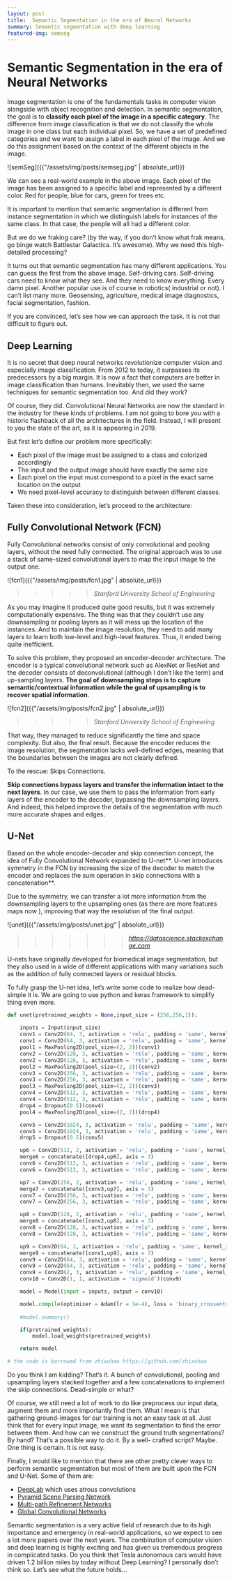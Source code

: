 ```yaml
---
layout: post
title:  Semantic Segmentation in the era of Neural Networks
summary: Semantic segmentation with deep learning
featured-img: semseg
---
```


# Semantic Segmentation in the era of Neural Networks

Image segmentation is one of the fundamentals tasks in computer vision alongside
with object recognition and detection. In semantic segmentation, the goal is to
**classify each pixel of the image in a specific category**. The difference from
image classification is that we do not classify the whole image in one class but
each individual pixel. So, we have a set of predefined categories and we want to
assign a label in each pixel of the image. And we do this assignment based on
the context of the different objects in the image.

![semSeg]({{"/assets/img/posts/semseg.jpg" | absolute_url}})

We can see a real-world example in the above image. Each pixel of the image has
been assigned to a specific label and represented by a different color. Red for
people, blue for cars, green for trees etc.

It is important to mention that semantic segmentation is different from instance
segmentation in which we distinguish labels for instances of the same class. In
that case, the people will all had a different color.

But we do we fraking care? (by the way, if you don’t know what frak means, go
binge watch Battlestar Galactica. It’s awesome). Why we need this high-detailed
processing?

It turns out that semantic segmentation has many different applications. You can
guess the first from the above image. Self-driving cars. Self-driving cars need
to know what they see. And they need to know everything. Every damn pixel.
Another popular use is of course in robotics( industrial or not). I can’t list
many more. Geosensing, agriculture, medical image diagnostics, facial
segmentation, fashion.

If you are convinced, let’s see how we can approach the task. It is not that
difficult to figure out.

## Deep Learning

It is no secret that deep neural networks revolutionize computer vision and
especially image classification. From 2012 to today, it surpasses its
predecessors by a big margin. It is now a fact that computers are better in
image classification than humans. Inevitably then, we used the same techniques
for semantic segmentation too. And did they work?

Of course, they did. Convolutional Neural Networks are now the standard in the
industry for these kinds of problems. I am not going to bore you with a historic
flashback of all the architectures in the field. Instead, I will present to you
the state of the art, as it is appearing in 2019.

But first let’s define our problem more specifically:

-   Each pixel of the image must be assigned to a class and colorized
    accordingly
-   The input and the output image should have exactly the same size
-   Each pixel on the input must correspond to a pixel in the exact same
    location on the output
-   We need pixel-level accuracy to distinguish between different classes.

Taken these into consideration, let’s proceed to the architecture:

## Fully Convolutional Network (FCN)

Fully Convolutional networks consist of only convolutional and pooling layers,
without the need fully connected. The original approach was to use a stack of
same-sized convolutional layers to map the input image to the output one.

![fcn1]({{"/assets/img/posts/fcn1.jpg" | absolute_url}})
>>>>>  *Stanford University School of Engineering*

As you may imagine it produced quite good results, but it was extremely
computationally expensive. The thing was that they couldn’t use any downsampling
or pooling layers as it will mess up the location of the instances. And to
maintain the image resolution, they need to add many layers to learn both
low-level and high-level features. Thus, it ended being quite inefficient.

To solve this problem, they proposed an encoder-decoder architecture. The
encoder is a typical convolutional network such as AlexNet or ResNet and the
decoder consists of deconvolutional (although I don’t like the term) and
up-sampling layers. **The goal of downsampling steps is to capture
semantic/contextual information while the goal of upsampling is to recover
spatial information**.

![fcn2]({{"/assets/img/posts/fcn2.jpg" | absolute_url}})
>>>>> *Stanford University School of Engineering*

That way, they managed to reduce significantly the time and space complexity.
But also, the final result. Because the encoder reduces the image resolution,
the segmentation lacks well-defined edges, meaning that the boundaries between
the images are not clearly defined.

To the rescue: Skips Connections.

**Skip connections bypass layers and transfer the information intact to the next
layers**. In our case, we use them to pass the information from early layers of
the encoder to the decoder, bypassing the downsampling layers. And indeed, this
helped improve the details of the segmentation with much more accurate shapes
and edges.

## U-Net

Based on the whole encoder-decoder and skip connection concept, the idea of
Fully Convolutional Network expanded to U-net**. U-net introduces symmetry in
the FCN by increasing the size of the decoder to match the encoder and replaces
the sum operation in skip connections with a concatenation**.

Due to the symmetry, we can transfer a lot more information from the
downsampling layers to the upsampling ones (as there are more features maps now
), improving that way the resolution of the final output.

![unet]({{"/assets/img/posts/unet.jpg" | absolute_url}})
>>>>>>> *https://datascience.stackexchange.com*

U-nets have originally developed for biomedical image segmentation, but they
also used in a wide of different applications with many variations such as the
addition of fully connected layers or residual blocks.

To fully grasp the U-net idea, let’s write some code to realize how dead-simple
it is. We are going to use python and keras framework to simplify thing even
more.

```python
def unet(pretrained_weights = None,input_size = (256,256,1)):
  
    inputs = Input(input_size)
    conv1 = Conv2D(64, 3, activation = 'relu', padding = 'same', kernel_initializer = 'he_normal')(inputs)
    conv1 = Conv2D(64, 3, activation = 'relu', padding = 'same', kernel_initializer = 'he_normal')(conv1)
    pool1 = MaxPooling2D(pool_size=(2, 2))(conv1)
    conv2 = Conv2D(128, 3, activation = 'relu', padding = 'same', kernel_initializer = 'he_normal')(pool1)
    conv2 = Conv2D(128, 3, activation = 'relu', padding = 'same', kernel_initializer = 'he_normal')(conv2)
    pool2 = MaxPooling2D(pool_size=(2, 2))(conv2)
    conv3 = Conv2D(256, 3, activation = 'relu', padding = 'same', kernel_initializer = 'he_normal')(pool2)
    conv3 = Conv2D(256, 3, activation = 'relu', padding = 'same', kernel_initializer = 'he_normal')(conv3)
    pool3 = MaxPooling2D(pool_size=(2, 2))(conv3)
    conv4 = Conv2D(512, 3, activation = 'relu', padding = 'same', kernel_initializer = 'he_normal')(pool3)
    conv4 = Conv2D(512, 3, activation = 'relu', padding = 'same', kernel_initializer = 'he_normal')(conv4)
    drop4 = Dropout(0.5)(conv4)
    pool4 = MaxPooling2D(pool_size=(2, 2))(drop4)

    conv5 = Conv2D(1024, 3, activation = 'relu', padding = 'same', kernel_initializer = 'he_normal')(pool4)
    conv5 = Conv2D(1024, 3, activation = 'relu', padding = 'same', kernel_initializer = 'he_normal')(conv5)
    drop5 = Dropout(0.5)(conv5)

    up6 = Conv2D(512, 2, activation = 'relu', padding = 'same', kernel_initializer = 'he_normal')(UpSampling2D(size = (2,2))(drop5))
    merge6 = concatenate([drop4,up6], axis = 3)
    conv6 = Conv2D(512, 3, activation = 'relu', padding = 'same', kernel_initializer = 'he_normal')(merge6)
    conv6 = Conv2D(512, 3, activation = 'relu', padding = 'same', kernel_initializer = 'he_normal')(conv6)

    up7 = Conv2D(256, 2, activation = 'relu', padding = 'same', kernel_initializer = 'he_normal')(UpSampling2D(size = (2,2))(conv6))
    merge7 = concatenate([conv3,up7], axis = 3)
    conv7 = Conv2D(256, 3, activation = 'relu', padding = 'same', kernel_initializer = 'he_normal')(merge7)
    conv7 = Conv2D(256, 3, activation = 'relu', padding = 'same', kernel_initializer = 'he_normal')(conv7)

    up8 = Conv2D(128, 2, activation = 'relu', padding = 'same', kernel_initializer = 'he_normal')(UpSampling2D(size = (2,2))(conv7))
    merge8 = concatenate([conv2,up8], axis = 3)
    conv8 = Conv2D(128, 3, activation = 'relu', padding = 'same', kernel_initializer = 'he_normal')(merge8)
    conv8 = Conv2D(128, 3, activation = 'relu', padding = 'same', kernel_initializer = 'he_normal')(conv8)

    up9 = Conv2D(64, 2, activation = 'relu', padding = 'same', kernel_initializer = 'he_normal')(UpSampling2D(size = (2,2))(conv8))
    merge9 = concatenate([conv1,up9], axis = 3)
    conv9 = Conv2D(64, 3, activation = 'relu', padding = 'same', kernel_initializer = 'he_normal')(merge9)
    conv9 = Conv2D(64, 3, activation = 'relu', padding = 'same', kernel_initializer = 'he_normal')(conv9)
    conv9 = Conv2D(2, 3, activation = 'relu', padding = 'same', kernel_initializer = 'he_normal')(conv9)
    conv10 = Conv2D(1, 1, activation = 'sigmoid')(conv9)

    model = Model(input = inputs, output = conv10)

    model.compile(optimizer = Adam(lr = 1e-4), loss = 'binary_crossentropy', metrics = ['accuracy'])
    
    #model.summary()

    if(pretrained_weights):
    	model.load_weights(pretrained_weights)

    return model

# the code is borrowed from zhixuhao https://github.com/zhixuhao

```
Do you think I am kidding? That’s it. A bunch of convolutional, pooling and
upsampling layers stacked together and a few concatenations to implement the
skip connections. Dead-simple or what?

Of course, we still need a lot of work to do like preprocess our input data,
augment them and more importantly find them. What I mean is that gathering
ground-images for our training is not an easy task at all. Just think that for
every input image, we want its segmentation to find the error between them. And
how can we construct the ground truth segmentations? By hand? That’s a possible
way to do it. By a well- crafted script? Maybe. One thing is certain. It is not
easy.

Finally, I would like to mention that there are other pretty clever ways to
perform semantic segmentation but most of them are built upon the FCN and U-Net.
Some of them are:

-   [DeepLab](https://ai.googleblog.com/2018/03/semantic-image-segmentation-with.html)
    which uses atrous convolutions
-   [Pyramid Scene Parsing Network](https://arxiv.org/abs/1612.01105)
-   [Multi-path Refinement Networks](https://arxiv.org/abs/1611.06612)
-   [Global Convolutional Networks](https://arxiv.org/pdf/1703.02719.pdf)

Semantic segmentation is a very active field of research due to its high
importance and emergency in real-world applications, so we expect to see a lot
more papers over the next years. The combination of computer vision and deep
learning is highly exciting and has given us tremendous progress in complicated
tasks. Do you think that Tesla autonomous cars would have driven 1.2 billion
miles by today without Deep Learning? I personally don’t think so. Let’s see
what the future holds…
